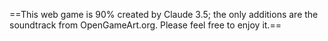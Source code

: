 ==This web game is 90% created by Claude 3.5; the only additions are the soundtrack from OpenGameArt.org. Please feel free to enjoy it.==
